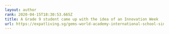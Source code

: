 ```yaml
---
layout: author
rank: 2020-04-15T18:30:53.665Z
title: A Grade 9 student came up with the idea of an Innovation Week
url: https://expatliving.sg/gems-world-academy-international-school-singapore-innovation-week/
---
```

